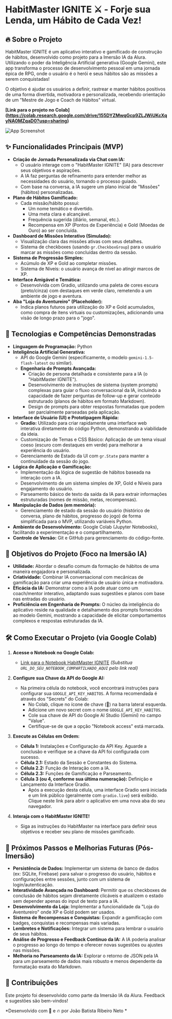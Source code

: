 # HabitMaster IGNITE ⚔️ - Forje sua Lenda, um Hábito de Cada Vez!

## 🔥 Sobre o Projeto

HabitMaster IGNITE é um aplicativo interativo e gamificado de construção de hábitos, desenvolvido como projeto para a Imersão IA da Alura. Utilizando o poder da Inteligência Artificial generativa (Google Gemini), este app transforma o processo de desenvolvimento pessoal em uma jornada épica de RPG, onde o usuário é o herói e seus hábitos são as missões a serem conquistadas!

O objetivo é ajudar os usuários a definir, rastrear e manter hábitos positivos de uma forma divertida, motivadora e personalizada, recebendo orientação de um "Mestre de Jogo e Coach de Hábitos" virtual.

**[Link para o projeto no Colab]** 
**(https://colab.research.google.com/drive/155DYZMwqGcp9ZLJWiUKcXqyNA0MZqaD0?usp=sharing)**

<!-- 
Substitua o placeholder abaixo por um screenshot real do seu aplicativo em funcionamento!
Para adicionar um screenshot:
1. Tire um print da tela do seu app.
2. Faça upload dessa imagem para a pasta do seu projeto no GitHub.
3. Substitua o link abaixo pelo caminho relativo da imagem no seu repositório. 
   Exemplo: ![Gameplay Screenshot](./screenshots/meu_app.png) 
-->
![App Screenshot](https://via.placeholder.com/700x450.png?text=Insira+um+Screenshot+do+App+HabitMaster+IGNITE+Aqui)

## ✨ Funcionalidades Principais (MVP)

*   **Criação de Jornada Personalizada via Chat com IA:**
    *   O usuário interage com o "HabitMaster IGNITE" (IA) para descrever seus objetivos e aspirações.
    *   A IA faz perguntas de refinamento para entender melhor as necessidades do usuário, tornando o processo guiado.
    *   Com base na conversa, a IA sugere um plano inicial de "Missões" (hábitos) personalizadas.
*   **Plano de Hábitos Gamificado:**
    *   Cada missão/hábito possui:
        *   Um nome temático e divertido.
        *   Uma meta clara e alcançável.
        *   Frequência sugerida (diário, semanal, etc.).
        *   Recompensa em XP (Pontos de Experiência) e Gold (Moedas de Ouro) ao ser concluída.
*   **Dashboard de Missões Interativo (Simulado):**
    *   Visualização clara das missões ativas com seus detalhes.
    *   Sistema de checkboxes (usando `gr.CheckboxGroup`) para o usuário marcar as missões como concluídas dentro da sessão.
*   **Sistema de Progressão Simples:**
    *   Acúmulo de XP e Gold ao completar missões.
    *   Sistema de Níveis: o usuário avança de nível ao atingir marcos de XP.
*   **Interface Amigável e Temática:**
    *   Desenvolvida com Gradio, utilizando uma paleta de cores escura (preto/cinza) com destaques em verde claro, remetendo a um ambiente de jogo e aventura.
*   **Aba "Loja do Aventureiro" (Placeholder):**
    *   Indica planos futuros para utilização do XP e Gold acumulados, como compra de itens virtuais ou customizações, adicionando uma visão de longo prazo para o "jogo".

## 🚀 Tecnologias e Competências Demonstradas

*   **Linguagem de Programação:** Python
*   **Inteligência Artificial Generativa:**
    *   API do Google Gemini (especificamente, o modelo `gemini-1.5-flash-latest` ou similar).
    *   **Engenharia de Prompts Avançada:**
        *   Criação de persona detalhada e consistente para a IA (o "HabitMaster IGNITE").
        *   Desenvolvimento de instruções de sistema (system prompts) complexas para guiar o fluxo conversacional da IA, incluindo a capacidade de fazer perguntas de follow-up e gerar conteúdo estruturado (planos de hábitos em formato Markdown).
        *   Design de prompts para obter respostas formatadas que podem ser parcialmente parseadas pela aplicação.
*   **Interface de Usuário (UI) e Prototipagem Rápida:**
    *   **Gradio:** Utilizado para criar rapidamente uma interface web interativa diretamente do código Python, demonstrando a viabilidade da ideia.
    *   Customização de Temas e CSS Básico: Aplicação de um tema visual coeso (escuro com destaques em verde) para melhorar a experiência do usuário.
    *   Gerenciamento de Estado da UI com `gr.State` para manter a continuidade da sessão do jogo.
*   **Lógica de Aplicação e Gamificação:**
    *   Implementação da lógica de sugestão de hábitos baseada na interação com a IA.
    *   Desenvolvimento de um sistema simples de XP, Gold e Níveis para engajamento do usuário.
    *   Parseamento básico de texto da saída da IA para extrair informações estruturadas (nomes de missão, metas, recompensas).
*   **Manipulação de Dados (em memória):**
    *   Gerenciamento de estado da sessão do usuário (histórico de conversa, plano de hábitos, progresso do jogo) de forma simplificada para o MVP, utilizando variáveis Python.
*   **Ambiente de Desenvolvimento:** Google Colab (Jupyter Notebooks), facilitando a experimentação e o compartilhamento.
*   **Controle de Versão:** Git e GitHub para gerenciamento do código-fonte.

## 🎯 Objetivos do Projeto (Foco na Imersão IA)

*   **Utilidade:** Abordar o desafio comum da formação de hábitos de uma maneira engajadora e personalizada.
*   **Criatividade:** Combinar IA conversacional com mecânicas de gamificação para criar uma experiência de usuário única e motivadora.
*   **Eficácia da IA:** Demonstrar como a IA pode atuar como um coach/mentor interativo, adaptando suas sugestões e planos com base nas entradas do usuário.
*   **Proficiência em Engenharia de Prompts:** O núcleo da inteligência do aplicativo reside na qualidade e detalhamento dos prompts fornecidos ao modelo Gemini, mostrando a capacidade de elicitar comportamentos complexos e respostas estruturadas da IA.

## 🛠️ Como Executar o Projeto (via Google Colab)

1.  **Acesse o Notebook no Google Colab:**
    *   [Link para o Notebook HabitMaster IGNITE](URL_DO_SEU_NOTEBOOK_COMPARTILHADO_AQUI)
    *(Substitua `URL_DO_SEU_NOTEBOOK_COMPARTILHADO_AQUI` pelo link real)*

2.  **Configure sua Chave da API do Google AI:**
    *   Na primeira célula do notebook, você encontrará instruções para configurar sua `GOOGLE_API_KEY_HABITOS`. A forma recomendada é através dos "Secrets" do Colab:
        *   No Colab, clique no ícone de chave (🔑) na barra lateral esquerda.
        *   Adicione um novo secret com o nome `GOOGLE_API_KEY_HABITOS`.
        *   Cole sua chave de API do Google AI Studio (Gemini) no campo "Value".
        *   Certifique-se de que a opção "Notebook access" está marcada.

3.  **Execute as Células em Ordem:**
    *   **Célula 1:** Instalações e Configuração da API Key. Aguarde a conclusão e verifique se a chave da API foi configurada com sucesso.
    *   **Célula 2.1:** Estado da Sessão e Constantes do Sistema.
    *   **Célula 2.2:** Função de Interação com a IA.
    *   **Célula 2.3:** Funções de Gamificação e Parseamento.
    *   **Célula 3 (ou 4, conforme sua última numeração):** Definição e Lançamento da Interface Gradio.
        *   Após a execução desta célula, uma interface Gradio será iniciada e um link público (geralmente com `gradio.live`) será exibido. Clique neste link para abrir o aplicativo em uma nova aba do seu navegador.

4.  **Interaja com o HabitMaster IGNITE!**
    *   Siga as instruções do HabitMaster na interface para definir seus objetivos e receber seu plano de missões gamificado.

## 🔮 Próximos Passos e Melhorias Futuras (Pós-Imersão)

*   **Persistência de Dados:** Implementar um sistema de banco de dados (ex: SQLite, Firebase) para salvar o progresso do usuário, hábitos e configurações entre sessões, junto com um sistema de login/autenticação.
*   **Interatividade Avançada no Dashboard:** Permitir que os checkboxes de conclusão de hábitos sejam diretamente clicáveis e atualizem o estado sem depender apenas do input de texto para a IA.
*   **Desenvolvimento da Loja:** Implementar a funcionalidade da "Loja do Aventureiro" onde XP e Gold podem ser usados.
*   **Sistema de Recompensas e Conquistas:** Expandir a gamificação com badges, conquistas e recompensas mais variadas.
*   **Lembretes e Notificações:** Integrar um sistema para lembrar o usuário de seus hábitos.
*   **Análise de Progresso e Feedback Contínuo da IA:** A IA poderia analisar o progresso ao longo do tempo e oferecer novas sugestões ou ajustes nas missões.
*   **Melhoria no Parseamento da IA:** Explorar o retorno de JSON pela IA para um parseamento de dados mais robusto e menos dependente da formatação exata do Markdown.

## 🤝 Contribuições

Este projeto foi desenvolvido como parte da Imersão IA da Alura. Feedback e sugestões são bem-vindos!

*Desenvolvido com 🧠 e 🔥 por João Batista Ribeiro Neto *
